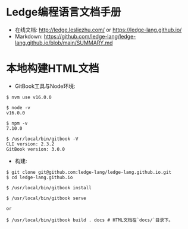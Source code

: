 # Ledge编程语言文档手册

- 在线文档: http://ledge.lesliezhu.com/ or https://ledge-lang.github.io/
- Markdown: https://github.com/ledge-lang/ledge-lang.github.io/blob/main/SUMMARY.md

# 本地构建HTML文档

- GitBook工具与Node环境:

```
$ nvm use v16.0.0

$ node -v
v16.0.0

$ npm -v
7.10.0

$ /usr/local/bin/gitbook -V
CLI version: 2.3.2
GitBook version: 3.0.0
```

- 构建:

```
$ git clone git@github.com:ledge-lang/ledge-lang.github.io.git
$ cd ledge-lang.github.io

$ /usr/local/bin/gitbook install

$ /usr/local/bin/gitbook serve

or

$ /usr/local/bin/gitbook build . docs # HTML文档在`docs/`目录下。
```

